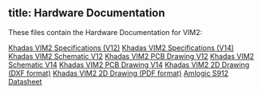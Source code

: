 title: Hardware Documentation
---

These files contain the Hardware Documentation for VIM2:

[Khadas VIM2 Specifications (V12)](https://dl.khadas.com/Hardware/VIM2/Specs/VIM2_Specs.pdf)
[Khadas VIM2 Specifications (V14)](https://dl.khadas.com/Hardware/VIM2/Specs/Khadas_VIM2_Specs_190403.pdf)
[Khadas VIM2 Schematic V12](https://dl.khadas.com/Hardware/VIM2/Schematic/VIM2_V12_Sch.pdf)
[Khadas VIM2 PCB Drawing V12](https://dl.khadas.com/Hardware/VIM2/Schematic/VIM2_V12_Silk.pdf)
[Khadas VIM2 Schematic V14](https://dl.khadas.com/Hardware/VIM2/Schematic/VIM2_V14_Sch.pdf)
[Khadas VIM2 PCB Drawing V14](https://dl.khadas.com/Hardware/VIM2/Schematic/VIM2_V14_Silk.pdf)
[Khadas VIM2 2D Drawing (DXF format)](https://dl.khadas.com/Hardware/VIM2/DXF/VIM2_V12_DXF.7z)
[Khadas VIM2 2D Drawing (PDF format)](https://dl.khadas.com/Hardware/VIM2/DXF/VIM2_V12_DXF.pdf)
[Amlogic S912 Datasheet](https://dl.khadas.com/Hardware/VIM2/Datasheet/S912_Datasheet_V0.220170314publicversion-Wesion.pdf)
